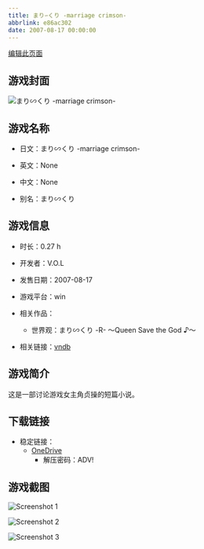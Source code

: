 ```yaml
---
title: まり∽くり -marriage crimson-
abbrlink: e86ac302
date: 2007-08-17 00:00:00
---
```

[编辑此页面](https://github.com/ACG-3/ADV3-source/blob/main/source/_posts/games/%E3%81%BE%E3%82%8A%E2%88%BD%E3%81%8F%E3%82%8A%20-marriage%20crimson-.md)

## 游戏封面

![まり∽くり -marriage crimson-](https://pan.timero.xyz/d/onedrive/img_lib_001/%E3%81%BE%E3%82%8A%E2%88%BD%E3%81%8F%E3%82%8A%20-marriage%20crimson-_cover.avif)


## 游戏名称

- 日文：まり∽くり -marriage crimson-
- 英文：None
- 中文：None

- 别名：まり∽くり


## 游戏信息

- 时长：0.27 h
- 开发者：V.O.L
- 发售日期：2007-08-17
- 游戏平台：win
- 相关作品：
   - 世界观：まり∽くり -R- ～Queen Save the God ♪～

- 相关链接：[vndb](https://vndb.org/v10323)


## 游戏简介

这是一部讨论游戏女主角贞操的短篇小说。


## 下载链接

- 稳定链接：
    - [OneDrive](https://pan.timero.xyz/onedrive/adv_lib_001/%E3%81%BE%E3%82%8A%E2%88%BD%E3%81%8F%E3%82%8A%20-marriage%20crimson-)
        - 解压密码：ADV!



## 游戏截图


![Screenshot 1](https://pan.timero.xyz/d/onedrive/img_lib_001/%E3%81%BE%E3%82%8A%E2%88%BD%E3%81%8F%E3%82%8A%20-marriage%20crimson-_Screenshot_1.avif)

![Screenshot 2](https://pan.timero.xyz/d/onedrive/img_lib_001/%E3%81%BE%E3%82%8A%E2%88%BD%E3%81%8F%E3%82%8A%20-marriage%20crimson-_Screenshot_2.avif)

![Screenshot 3](https://pan.timero.xyz/d/onedrive/img_lib_001/%E3%81%BE%E3%82%8A%E2%88%BD%E3%81%8F%E3%82%8A%20-marriage%20crimson-_Screenshot_3.avif)


